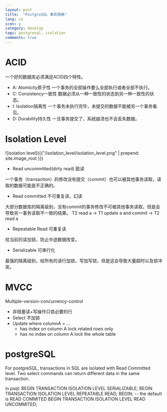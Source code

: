 ```yaml
---
layout: post
title:  "PostgreSQL 事务隔离"
lang: cn
icon: y
category: develop
tags: postgresql, isolation
comments: true
---
```


# ACID
一个好的数据库必须满足ACID四个特性。
- A: Atomicity原子性
一个事务的全部操作要么全部执行或者全部不执行。
- C: Consistency一致性
数据必须从一种一致性的状态到另一种一致性的状态。
- I: Isolation隔离性
一个事务未执行完毕，未提交的数据不能被另一个事务看见。
- D: Durability持久性
一旦事务提交了，系统崩溃也不会丢失数据。

# Isolation Level

![isolation level]({{"/isolation_level/isolation_level.png" | prepend: site.image_root }})

- Read uncommitted(dirty read) 脏读

一个事务（transaction）的修改没有提交（commit）也可以被其他事务读取，读取的数据可能是不正确的。
- Read committed 不可重复读，幻读

大部分数据库的隔离级别，没有commit的事务修改不可被其他事务读取，但是会导致另一事务读取不一致的结果。
T2 read a -> T1 update a and commit -> T2 read a
- Repeatable Read 可重复读

给当前的读加锁，防止中途数据改变。
- Serializable 可串行化

最强的隔离级别，给所有的读行加锁，写加写锁，但是这会导致大量超时以及锁冲突。

# MVCC
Multiple-version-concurrency-control
- 非阻塞读+写操作只锁必要的行
- Select 不加锁
- Update where columnA = ...
    - has index on column A lock related rows only
    - has no index on column A lock the whole table

# postgreSQL
For postgreSQL, transactions in SQL are isolated with Read Committed level.
Two select commands can return different data in the same transaction.

in psql:
    BEGIN TRANSACTION ISOLATION LEVEL SERIALIZABLE;
    BEGIN TRANSACTION ISOLATION LEVEL REPEATABLE READ;
    BEGIN; -- the default is READ COMMITED
    BEGIN TRANSACTION ISOLATION LEVEL READ UNCOMMITED;


